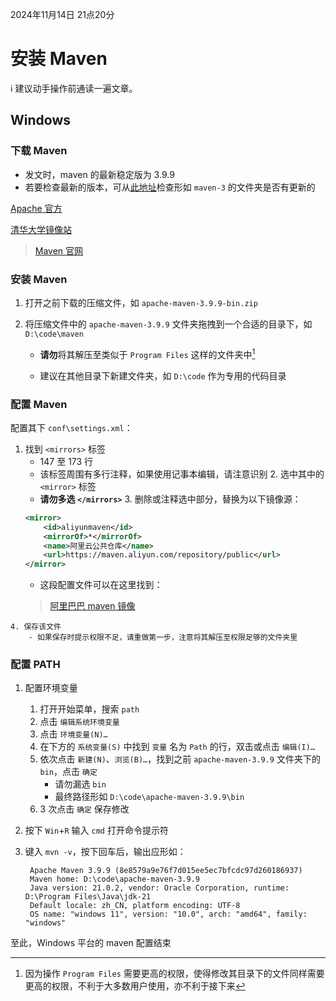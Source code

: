 2024年11月14日 21点20分

# 安装 Maven

:information_source: 建议动手操作前通读一遍文章。

## Windows

### 下载 Maven

- 发文时，maven 的最新稳定版为 3.9.9
- 若要检查最新的版本，可从[此地址](https://dlcdn.apache.org/maven/ "清华 Apache maven 镜像")检查形如 `maven-3` 的文件夹是否有更新的

[Apache 官方](https://dlcdn.apache.org/maven/maven-3/3.9.9/binaries/apache-maven-3.9.9-bin.zip)

[清华大学镜像站](https://mirrors.tuna.tsinghua.edu.cn/apache/maven/maven-3/3.9.9/binaries/apache-maven-3.9.9-bin.zip)

> [Maven 官网](https://maven.apache.org/)

### 安装 Maven


1. 打开之前下载的压缩文件，如 `apache-maven-3.9.9-bin.zip`

2. 将压缩文件中的 `apache-maven-3.9.9` 文件夹拖拽到一个合适的目录下，如 `D:\code\maven`

    - **请勿**将其解压至类似于 `Program Files` 这样的文件夹中[^1]

    - 建议在其他目录下新建文件夹，如 `D:\code` 作为专用的代码目录

### 配置 Maven

配置其下 `conf\settings.xml`：
   1. 找到 `<mirrors>` 标签
       - 147 至 173 行
       - 该标签周围有多行注释，如果使用记事本编辑，请注意识别
    2. 选中其中的 `<mirror>` 标签
        - **请勿多选 `</mirrors>`**
    3. 删除或注释选中部分，替换为以下镜像源：
        ```xml
        <mirror>
            <id>aliyunmaven</id>
            <mirrorOf>*</mirrorOf>
            <name>阿里云公共仓库</name>
            <url>https://maven.aliyun.com/repository/public</url>
        </mirror>
        ```
        - 这段配置文件可以在这里找到：
        > [阿里巴巴 maven 镜像](https://developer.aliyun.com/mirror/maven)

    4. 保存该文件
        - 如果保存时提示权限不足，请重做第一步，注意将其解压至权限足够的文件夹里

### 配置 PATH

1. 配置环境变量
   1. 打开开始菜单，搜索 `path`
   2. 点击 `编辑系统环境变量`
   3. 点击 `环境变量(N)…`
   4. 在下方的 `系统变量(S)` 中找到 `变量` 名为 `Path` 的行，双击或点击 `编辑(I)…`
   5. 依次点击 `新建(N)`、`浏览(B)…`，找到之前 `apache-maven-3.9.9` 文件夹下的 `bin`，点击 `确定`
      - 请勿漏选 `bin`
      - 最终路径形如 `D:\code\apache-maven-3.9.9\bin`
    6. 3 次点击 `确定` 保存修改

2. 按下 `Win`+`R` 输入 `cmd` 打开命令提示符

3. 键入 `mvn -v`，按下回车后，输出应形如：
   ```
    Apache Maven 3.9.9 (8e8579a9e76f7d015ee5ec7bfcdc97d260186937)
    Maven home: D:\code\apache-maven-3.9.9
    Java version: 21.0.2, vendor: Oracle Corporation, runtime: D:\Program Files\Java\jdk-21
    Default locale: zh_CN, platform encoding: UTF-8
    OS name: "windows 11", version: "10.0", arch: "amd64", family: "windows"
   ```

至此，Windows 平台的 maven 配置结束

[^1]: 因为操作 `Program Files` 需要更高的权限，使得修改其目录下的文件同样需要更高的权限，不利于大多数用户使用，亦不利于接下来